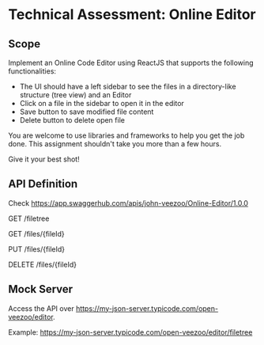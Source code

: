 # Technical Assessment: Online Editor

## Scope

Implement an Online Code Editor using ReactJS that supports the following functionalities:

- The UI should have a left sidebar to see the files in a directory-like structure (tree view) and an Editor
- Click on a file in the sidebar to open it in the editor
- Save button to save modified file content
- Delete button to delete open file

You are welcome to use libraries and frameworks to help you get the job done. This assignment shouldn't take you more than a few hours.

Give it your best shot!

## API Definition

Check https://app.swaggerhub.com/apis/john-veezoo/Online-Editor/1.0.0

GET /filetree 

GET /files/{fileId}

PUT /files/{fileId}

DELETE /files/{fileId}

## Mock Server

Access the API over https://my-json-server.typicode.com/open-veezoo/editor.

Example: https://my-json-server.typicode.com/open-veezoo/editor/filetree
